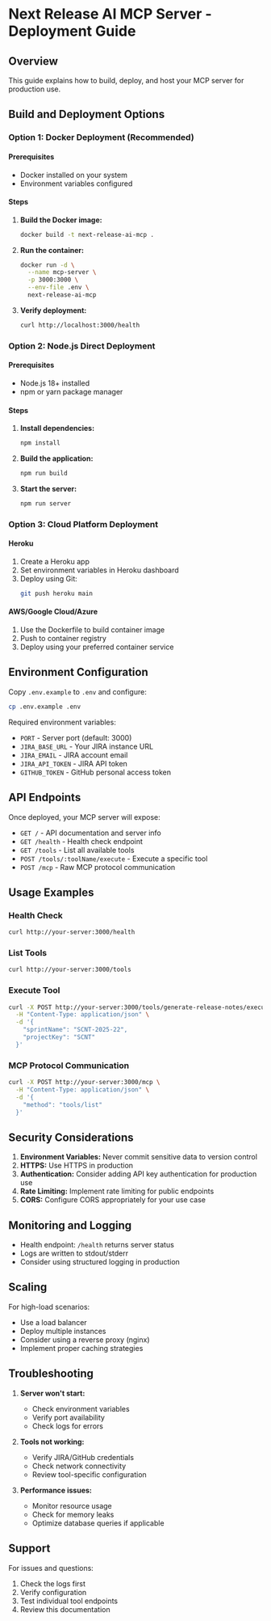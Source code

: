 # Next Release AI MCP Server - Deployment Guide

## Overview
This guide explains how to build, deploy, and host your MCP server for production use.

## Build and Deployment Options

### Option 1: Docker Deployment (Recommended)

#### Prerequisites
- Docker installed on your system
- Environment variables configured

#### Steps

1. **Build the Docker image:**
   ```bash
   docker build -t next-release-ai-mcp .
   ```

2. **Run the container:**
   ```bash
   docker run -d \
     --name mcp-server \
     -p 3000:3000 \
     --env-file .env \
     next-release-ai-mcp
   ```

3. **Verify deployment:**
   ```bash
   curl http://localhost:3000/health
   ```

### Option 2: Node.js Direct Deployment

#### Prerequisites
- Node.js 18+ installed
- npm or yarn package manager

#### Steps

1. **Install dependencies:**
   ```bash
   npm install
   ```

2. **Build the application:**
   ```bash
   npm run build
   ```

3. **Start the server:**
   ```bash
   npm run server
   ```

### Option 3: Cloud Platform Deployment

#### Heroku
1. Create a Heroku app
2. Set environment variables in Heroku dashboard
3. Deploy using Git:
   ```bash
   git push heroku main
   ```

#### AWS/Google Cloud/Azure
1. Use the Dockerfile to build container image
2. Push to container registry
3. Deploy using your preferred container service

## Environment Configuration

Copy `.env.example` to `.env` and configure:

```bash
cp .env.example .env
```

Required environment variables:
- `PORT` - Server port (default: 3000)
- `JIRA_BASE_URL` - Your JIRA instance URL
- `JIRA_EMAIL` - JIRA account email
- `JIRA_API_TOKEN` - JIRA API token
- `GITHUB_TOKEN` - GitHub personal access token

## API Endpoints

Once deployed, your MCP server will expose:

- `GET /` - API documentation and server info
- `GET /health` - Health check endpoint
- `GET /tools` - List all available tools
- `POST /tools/:toolName/execute` - Execute a specific tool
- `POST /mcp` - Raw MCP protocol communication

## Usage Examples

### Health Check
```bash
curl http://your-server:3000/health
```

### List Tools
```bash
curl http://your-server:3000/tools
```

### Execute Tool
```bash
curl -X POST http://your-server:3000/tools/generate-release-notes/execute \
  -H "Content-Type: application/json" \
  -d '{
    "sprintName": "SCNT-2025-22",
    "projectKey": "SCNT"
  }'
```

### MCP Protocol Communication
```bash
curl -X POST http://your-server:3000/mcp \
  -H "Content-Type: application/json" \
  -d '{
    "method": "tools/list"
  }'
```

## Security Considerations

1. **Environment Variables:** Never commit sensitive data to version control
2. **HTTPS:** Use HTTPS in production
3. **Authentication:** Consider adding API key authentication for production use
4. **Rate Limiting:** Implement rate limiting for public endpoints
5. **CORS:** Configure CORS appropriately for your use case

## Monitoring and Logging

- Health endpoint: `/health` returns server status
- Logs are written to stdout/stderr
- Consider using structured logging in production

## Scaling

For high-load scenarios:
- Use a load balancer
- Deploy multiple instances
- Consider using a reverse proxy (nginx)
- Implement proper caching strategies

## Troubleshooting

1. **Server won't start:**
   - Check environment variables
   - Verify port availability
   - Check logs for errors

2. **Tools not working:**
   - Verify JIRA/GitHub credentials
   - Check network connectivity
   - Review tool-specific configuration

3. **Performance issues:**
   - Monitor resource usage
   - Check for memory leaks
   - Optimize database queries if applicable

## Support

For issues and questions:
1. Check the logs first
2. Verify configuration
3. Test individual tool endpoints
4. Review this documentation
